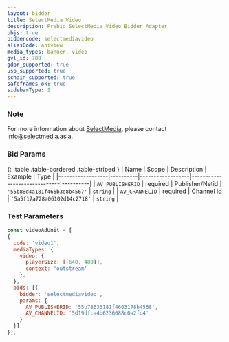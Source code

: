 ```yaml
---
layout: bidder
title: SelectMedia Video
description: Prebid SelectMedia Video Bidder Adapter
pbjs: true
biddercode: selectmediavideo
aliasCode: aniview
media_types: banner, video
gvl_id: 780
gdpr_supported: true
usp_supported: true
schain_supported: true
safeframes_ok: true
sidebarType: 1
---
```


### Note

For more information about [SelectMedia](https://www.selectmedia.asia/), please contact <info@selectmedia.asia>.

### Bid Params

{: .table .table-bordered .table-striped }
| Name             | Scope    | Description      | Example                      | Type     |
|------------------|----------|------------------|------------------------------|----------|
| `AV_PUBLISHERID` | required | Publisher/Netid  | `'55b88d4a181f465b3e8b4567'` | `string` |
| `AV_CHANNELID`   | required | Channel id       | `'5a5f17a728a06102d14c2718'` | `string` |

### Test Parameters

```javascript
const videoAdUnit = [
{
  code: 'video1',
  mediaTypes: {
    video: {
      playerSize: [[640, 480]],
      context: 'outstream'
    },
  },
  bids: [{
    bidder: 'selectmediavideo',
    params: {
      AV_PUBLISHERID: '55b78633181f4603178b4568',
      AV_CHANNELID: '5d19dfca4b6236688c0a2fc4'
    }
  }]
}];
```
